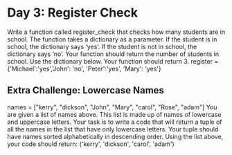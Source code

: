 # Day 3: Register Check
Write a function called register_check that checks how many
students are in school. The function takes a dictionary as a
parameter. If the student is in school, the dictionary says ‘yes’. If
the student is not in school, the dictionary says ‘no’. Your
function should return the number of students in school. Use the
dictionary below. Your function should return 3.
register = {'Michael':'yes','John': 'no',
'Peter':'yes', 'Mary': 'yes'}


## Extra Challenge: Lowercase Names
names = ["kerry", "dickson", "John", "Mary",
"carol", "Rose", "adam"]
You are given a list of names above. This list is made up of names
of lowercase and uppercase letters. Your task is to write a code
that will return a tuple of all the names in the list that have only
lowercase letters. Your tuple should have names sorted
alphabetically in descending order. Using the list above, your
code should return:
('kerry', 'dickson', 'carol', 'adam')